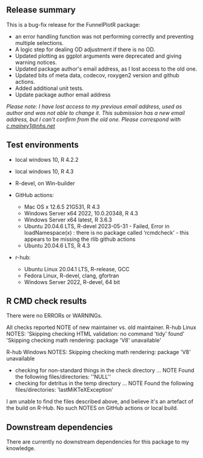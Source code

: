 ## Release summary
This is a bug-fix release for the FunnelPlotR package:
* an error handling function was not performing correctly and preventing multiple selections.
* A logic step for dealing OD adjustment if there is no OD.
* Updated plotting as ggplot arguments were deprecated and giving warning notices.
* Updated package author's email address, as I lost access to the old one.
* Updated bits of meta data, codecov, roxygen2 version and github actions.
* Added additional unit tests.
* Update package author email address

*Please note: I have lost access to my previous email address, used as author and was not
able to change it.  This submission has a new email address, but I can't confirm from the old
one.  Please correspond with c.mainey1@nhs.net*

## Test environments
* local windows 10, R 4.2.2
* local windows 10, R 4.3

* R-devel, on Win-builder

* GitHub actions:
  * Mac OS x 12.6.5 21G531, R 4.3
  * Windows Server x64 2022, 10.0.20348, R 4.3
  * Windows Server x64 latest, R 3.6.3
  * Ubuntu 20.04.6 LTS, R-devel 2023-05-31  - Failed, Error in loadNamespace(x) : there is no package called ‘rcmdcheck’ - this appears to be missing the rlib github actions
  * Ubuntu 20.04.6 LTS, R 4.3

* r-hub:
  * Ubuntu Linux 20.04.1 LTS, R-release, GCC
  * Fedora Linux, R-devel, clang, gfortran
  * Windows Server 2022, R-devel, 64 bit

## R CMD check results
There were no ERRORs or WARNINGs.

All checks reported NOTE of new maintainer vs. old maintainer.
R-hub Linux NOTES:
'Skipping checking HTML validation: no command 'tidy' found'
'Skipping checking math rendering: package 'V8' unavailable'

R-hub Windows NOTES:
Skipping checking math rendering: package 'V8' unavailable
* checking for non-standard things in the check directory ... NOTE
Found the following files/directories:
  ''NULL''
* checking for detritus in the temp directory ... NOTE
Found the following files/directories:
  'lastMiKTeXException'
  
I am unable to find the files described above, and believe it's an artefact of the build on R-Hub.
No such NOTES on GitHub actions or local build.


## Downstream dependencies
There are currently no downstream dependencies for this package to my knowledge.
